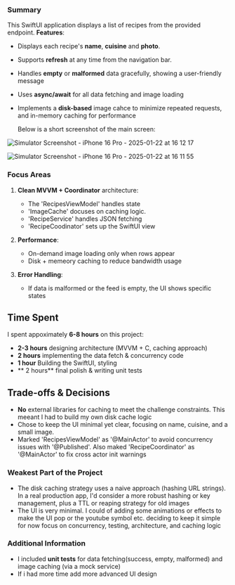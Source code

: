 ### Summary

This SwiftUI application displays a list of recipes from the provided endpoint.
**Features**:
- Displays each recipe's **name**, **cuisine** and **photo**.
- Supports **refresh** at any time from the navigation bar.
- Handles **empty** or **malformed** data gracefully, showing a user-friendly message
- Uses **async/await** for all data fetching and image loading
- Implements a **disk-based** image cahce to minimize repeated requests, and in-memory caching for performance

  Below is a short screenshot of the main screen:

![Simulator Screenshot - iPhone 16 Pro - 2025-01-22 at 16 12 17](https://github.com/user-attachments/assets/001e4f32-6fe2-48f3-a83c-66d0a6fe61cd)

![Simulator Screenshot - iPhone 16 Pro - 2025-01-22 at 16 11 55](https://github.com/user-attachments/assets/5aa065c9-db7a-4060-9c2f-ea5a0eeb9fc4)


### Focus Areas

1. **Clean MVVM + Coordinator** architecture:
   - The 'RecipesViewModel' handles state
   - 'ImageCache' docuses on caching logic.
   - 'RecipeService' handles JSON fetching
   - 'RecipeCoodinator' sets up the SwiftUI view
  

2. **Performance**:
   - On-demand image loading only when rows appear
   - Disk + memeory caching to reduce bandwidth usage
  
3. **Error Handling**:
   - If data is malformed or the feed is empty, the UI shows specific states
  

## Time Spent

I spent appoximately **6-8 hours** on this project:
- **2-3 hours** designing architecture (MVVM + C, caching approach)
- **2 hours** implementing the data fetch & concurrency code
- **1 hour** Building the SwiftUI, styling
- ** 2 hours** final polish & writing unit tests

## Trade-offs & Decisions
- **No** external libraries for caching to meet the challenge constraints. This meeant I had to build my own disk cache logic
- Chose to keep the UI minimal yet clear, focusing on name, cuisine, and a small image.
- Marked 'RecipesViewModel' as '@MainActor' to avoid concurrency issues with '@Published'. Also maked 'RecipeCoordinator' as '@MainActor' to fix cross actor init warnings

### Weakest Part of the Project
- The disk caching strategy uses a naive approach (hashing URL strings). In a real production app, I'd consider a more robust hashing or key management, plus a TTL or reaping strategy for old images
- The UI is very minimal. I could of adding some animations or effects to make the UI pop or the youtube symbol etc. deciding to keep it simple for now focus on concurrency, testing, architecture, and caching logic

### Additional Information
- I included **unit tests** for data fetching(success, empty, malformed) and image caching (via a mock service)
- If i had more time add more advanced UI design
